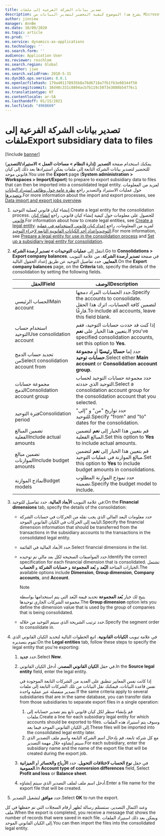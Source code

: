 ```yaml
---
title: تصدير بيانات الشركة الفرعية إلى ملفات
description: يشرح هذا الموضوع كيفية التحضير لتصدير البيانات من Microsoft Dynamics 365 Finance ثم استيرادها إلى كيان قانوني موحد.
author: jinniew
manager: AnnBe
ms.date: 10/09/2020
ms.topic: article
ms.prod: ''
ms.service: dynamics-ax-applications
ms.technology: ''
ms.search.form: ''
audience: Application User
ms.reviewer: roschlom
ms.search.region: Global
ms.author: jiwo
ms.search.validFrom: 2018-5-31
ms.dyn365.ops.version: 8.0.1
ms.openlocfilehash: 179a401178935b8a76d6718a7fb1f63e08344f50
ms.sourcegitcommit: 38d40c331c8894acb7b119c5073e3088b54776c1
ms.translationtype: HT
ms.contentlocale: ar-SA
ms.lasthandoff: 01/15/2021
ms.locfileid: "4968669"
---
```

# <a name="export-subsidiary-data-to-files"></a><span data-ttu-id="fd46f-103">تصدير بيانات الشركة الفرعية إلى ملفات</span><span class="sxs-lookup"><span data-stu-id="fd46f-103">Export subsidiary data to files</span></span>

[!include [banner](../includes/banner.md)]

<span data-ttu-id="fd46f-104">يمكنك استخدام صفحة **التصدير** (**إدارة النظام \> مساحات العمل \> الاستيراد/التصدير**) للتحضير لتصدير بيانات الشركة التابعة إلى ملفات يمكن استيرادها بعد ذلك إلى كيان قانوني موحد.</span><span class="sxs-lookup"><span data-stu-id="fd46f-104">You use the **Export** page (**System administration \> Workspaces \> Import/Export**) to prepare to export subsidiary data to files that can then be imported into a consolidated legal entity.</span></span> <span data-ttu-id="fd46f-105">لمزيد من المعلومات حول عمليات الاستيراد والتصدير راجع [نظرة عامة حول وظائف استيراد البيانات وتصديرها](../../fin-ops-core/dev-itpro/data-entities/data-import-export-job.md).</span><span class="sxs-lookup"><span data-stu-id="fd46f-105">For more information about the import and export processes, see [Data import and export jobs overview](../../fin-ops-core/dev-itpro/data-entities/data-import-export-job.md).</span></span>

1. <span data-ttu-id="fd46f-106">إنشاء كيان قانوني لعملية التوحيد.</span><span class="sxs-lookup"><span data-stu-id="fd46f-106">Create a legal entity for the consolidation process.</span></span> <span data-ttu-id="fd46f-107">للحصول على معلومات حول كيفية إنشاء كيان قانوني، راجع [إنشاء كيان قانوني](../../fin-ops-core/fin-ops/organization-administration/tasks/create-legal-entity.md).</span><span class="sxs-lookup"><span data-stu-id="fd46f-107">For information about how to create legal entities, see [Create a legal entity](../../fin-ops-core/fin-ops/organization-administration/tasks/create-legal-entity.md).</span></span> <span data-ttu-id="fd46f-108">لمزيد من المعلومات، راجع [إعداد كيان قانوني لاستخدامه في عملية التوحيد](prepare-company-for-consolidation.md)و[إعداد أحد الكيانات القانونية التابعة لإجراء التوحيد](set-up-subsidiary-company-for-consolidation.md).</span><span class="sxs-lookup"><span data-stu-id="fd46f-108">For more information, see [Prepare a legal entity for use in the consolidation process](prepare-company-for-consolidation.md) and [Set up a subsidiary legal entity for consolidation](set-up-subsidiary-company-for-consolidation.md).</span></span> 

2. <span data-ttu-id="fd46f-109">انتقل إلى **عمليات التوحيدات \> تصدير أرصدة الشركة**.</span><span class="sxs-lookup"><span data-stu-id="fd46f-109">Go to **Consolidations \> Export company balances**.</span></span> <span data-ttu-id="fd46f-110">في صفحة **تصدير أرصدة الشركة**، من علامة التبويب **المعايير**، حدد تفاصيل التوحيد عن طريق إعداد الحقول التالية.</span><span class="sxs-lookup"><span data-stu-id="fd46f-110">On the **Export company balances** page, on the **Criteria** tab, specify the details of the consolidation by setting the following fields.</span></span>

    | <span data-ttu-id="fd46f-111">الحقل</span><span class="sxs-lookup"><span data-stu-id="fd46f-111">Field</span></span>                             | <span data-ttu-id="fd46f-112">الوصف</span><span class="sxs-lookup"><span data-stu-id="fd46f-112">Description</span></span> |
    |-----------------------------------|-------|
    | <span data-ttu-id="fd46f-113">الحساب الرئيسي</span><span class="sxs-lookup"><span data-stu-id="fd46f-113">Main account</span></span>                      | <span data-ttu-id="fd46f-114">حدد الحسابات المراد دمجها.</span><span class="sxs-lookup"><span data-stu-id="fd46f-114">Specify the accounts to consolidate.</span></span> <span data-ttu-id="fd46f-115">لتضمين كافة الحسابات، اترك هذا الحقل فارغًا.</span><span class="sxs-lookup"><span data-stu-id="fd46f-115">To include all accounts, leave this field blank.</span></span> |
    | <span data-ttu-id="fd46f-116">استخدام حساب التوحيد</span><span class="sxs-lookup"><span data-stu-id="fd46f-116">Use consolidation account</span></span>         | <span data-ttu-id="fd46f-117">إذا كنت قد حددت حسابات التوحيد، فقم بتعيين هذا الخيار على **نعم**.</span><span class="sxs-lookup"><span data-stu-id="fd46f-117">If you've specified consolidation accounts, set this option to **Yes**.</span></span> |
    | <span data-ttu-id="fd46f-118">تحديد حساب الدمج من</span><span class="sxs-lookup"><span data-stu-id="fd46f-118">Select consolidation account from</span></span> | <span data-ttu-id="fd46f-119">حدد إما **حسابًا رئيسيًا** أو **مجموعة حسابات توحيد**.</span><span class="sxs-lookup"><span data-stu-id="fd46f-119">Select either **Main account** or **Consolidation account group**.</span></span> |
    | <span data-ttu-id="fd46f-120">مجموعة حسابات الدمج</span><span class="sxs-lookup"><span data-stu-id="fd46f-120">Consolidation account group</span></span>       | <span data-ttu-id="fd46f-121">حدد مجموعة حسابات التوحيد لحساب التوحيد الذي حددته.</span><span class="sxs-lookup"><span data-stu-id="fd46f-121">Select a consolidation account group for the consolidation account that you selected.</span></span> |
    | <span data-ttu-id="fd46f-122">فترة التوحيد</span><span class="sxs-lookup"><span data-stu-id="fd46f-122">Consolidation period</span></span>              | <span data-ttu-id="fd46f-123">حدد تواريخ "من" و "إلى" للتوحيد.</span><span class="sxs-lookup"><span data-stu-id="fd46f-123">Specify "from" and "to" dates for the consolidation.</span></span> |
    | <span data-ttu-id="fd46f-124">تضمين المبالغ الفعلية</span><span class="sxs-lookup"><span data-stu-id="fd46f-124">Include actual amounts</span></span>            | <span data-ttu-id="fd46f-125">قم بتعيين هذا الخيار إلى **نعم** لتضمين المبالغ الفعلية.</span><span class="sxs-lookup"><span data-stu-id="fd46f-125">Set this option to **Yes** to include actual amounts.</span></span> |
    | <span data-ttu-id="fd46f-126">تضمين مبالغ الموازنات</span><span class="sxs-lookup"><span data-stu-id="fd46f-126">Include budget amounts</span></span>            | <span data-ttu-id="fd46f-127">قم بتعيين هذا الخيار إلى **نعم** لتضمين مبالغ الموازنة في عمليات التوحيد.</span><span class="sxs-lookup"><span data-stu-id="fd46f-127">Set this option to **Yes** to include budget amounts in consolidations.</span></span> |
    | <span data-ttu-id="fd46f-128">نماذج الموازنة</span><span class="sxs-lookup"><span data-stu-id="fd46f-128">Budget models</span></span>                     | <span data-ttu-id="fd46f-129">حدد نموذج الموازنة المطلوب تضمينه.</span><span class="sxs-lookup"><span data-stu-id="fd46f-129">Specify the budget model to include.</span></span> |

3. <span data-ttu-id="fd46f-130">في علامة التبويب **الأبعاد المالية**، حدد تفاصيل للتوحيد:</span><span class="sxs-lookup"><span data-stu-id="fd46f-130">On the **Financial dimensions** tab, specify the details of the consolidation:</span></span>

    - <span data-ttu-id="fd46f-131">حدد معلومات البعد المالي الذي يجب نقله من الحركات في حسابات الشركة التابعة إلى الحركات في الكيان القانوني الموحد.</span><span class="sxs-lookup"><span data-stu-id="fd46f-131">Specify the financial dimension information that should be transferred from the transactions in the subsidiary accounts to the transactions in the consolidated legal entity.</span></span>
    - <span data-ttu-id="fd46f-132">حدد الأبعاد المالية في القائمة.</span><span class="sxs-lookup"><span data-stu-id="fd46f-132">Select financial dimensions in the list.</span></span>
    - <span data-ttu-id="fd46f-133">حدد المواصفات الصحيحة لكل بعد مالي تم توحيده.</span><span class="sxs-lookup"><span data-stu-id="fd46f-133">Identify the correct specification for each financial dimension that is consolidated.</span></span> <span data-ttu-id="fd46f-134">تشتمل الخيارات المتاحة **البُعد** و **بُعد المجموعة** و **حسابات الشركة** و **الحساب**.</span><span class="sxs-lookup"><span data-stu-id="fd46f-134">The available options include **Dimension**, **Group dimension**, **Company accounts**, and **Account**.</span></span>

        > [!NOTE]
        > <span data-ttu-id="fd46f-135">يتيح لك خيار **بُعد المجموعة** تحديد قيمة البُعد التي يتم استخدامها بواسطة مجموعة الشركات الجاري توحيدها.</span><span class="sxs-lookup"><span data-stu-id="fd46f-135">The **Group dimension** option lets you define the dimension value that is used by the group of companies that is being consolidated.</span></span>

    - <span data-ttu-id="fd46f-136">حدد ترتيب الشريحة الذي سيتم التوحيد من خلاله.</span><span class="sxs-lookup"><span data-stu-id="fd46f-136">Specify the segment order to consolidate in.</span></span>

4. <span data-ttu-id="fd46f-137">في علامة تبويب **الكيانات القانونية**، اتبع الخطوات التالية لتحديد الكيان القانوني الذي تقوم بتصديره:</span><span class="sxs-lookup"><span data-stu-id="fd46f-137">On the **Legal entities** tab, follow these steps to specify the legal entity that you're exporting:</span></span>

    1. <span data-ttu-id="fd46f-138">حدد **جديد**.</span><span class="sxs-lookup"><span data-stu-id="fd46f-138">Select **New**.</span></span>
    2. <span data-ttu-id="fd46f-139">في حقل **الكيان القانوني المصدر**، أدخل الكيان القانوني.</span><span class="sxs-lookup"><span data-stu-id="fd46f-139">In the **Source legal entity** field, enter the legal entity.</span></span>

        <span data-ttu-id="fd46f-140">إذا كانت نفس المعايير تنطبق على العديد من الشركات التابعة الموجودة في نفس قاعدة البيانات، فيمكنك نقل البيانات من تلك الشركات التابعة إلى ملفات تصدير منفصلة عبر عملية واحدة.</span><span class="sxs-lookup"><span data-stu-id="fd46f-140">If the same criteria apply to several subsidiaries that are in the same database, you can transfer data from those subsidiaries to separate export files in a single operation:</span></span>

        1. <span data-ttu-id="fd46f-141">قم بإنشاء سطر لكل كيان قانوني تابع يتم تصدير حساباته إلى ملفات.</span><span class="sxs-lookup"><span data-stu-id="fd46f-141">Create a line for each subsidiary legal entity for which accounts should be exported to files.</span></span> <span data-ttu-id="fd46f-142">وسوف يتم استيراد هذه الملفات إلى الكيان القانوني الموحد فيما بعد.</span><span class="sxs-lookup"><span data-stu-id="fd46f-142">These files will be imported into the consolidated legal entity later.</span></span>
        2. <span data-ttu-id="fd46f-143">مع كل شركة تابعة، قم بإدخال اسم الشركة التابعة واسم ملف التصدير الذي سيتم إنشاؤه خلال مهمة التصدير.</span><span class="sxs-lookup"><span data-stu-id="fd46f-143">For each subsidiary, enter the subsidiary name and the name of the export file that will be created during the export job.</span></span>

    3. <span data-ttu-id="fd46f-144">في حقل **نوع الحساب لاختلافات التحويل**، حدد **الأرباح والخسائر** أو **الميزانية العمومية**.</span><span class="sxs-lookup"><span data-stu-id="fd46f-144">In **Account type of conversion differences** field, Select **Profit and loss** or **Balance sheet**.</span></span>
    4. <span data-ttu-id="fd46f-145">أدخل اسم ملف لملف التصدير الذي سيتم إنشاؤه.</span><span class="sxs-lookup"><span data-stu-id="fd46f-145">Enter a file name for the export file that will be created.</span></span>

5. <span data-ttu-id="fd46f-146">حدد **موافق** لتشغيل التصدير.</span><span class="sxs-lookup"><span data-stu-id="fd46f-146">Select **OK** to run the export.</span></span>

<span data-ttu-id="fd46f-147">وعند اكتمال التصدير، ستستلم رسالة تُظهر أرقام السجلات التي تم حفظها في كل ملف.</span><span class="sxs-lookup"><span data-stu-id="fd46f-147">When the export is completed, you receive a message that shows the number of records that were saved in each file.</span></span> <span data-ttu-id="fd46f-148">ويمكن بعد ذلك استيراد الملفات إلى الكيان القانوني الموحد.</span><span class="sxs-lookup"><span data-stu-id="fd46f-148">You can then import the files into the consolidated legal entity.</span></span>
